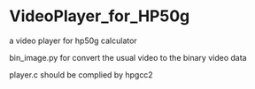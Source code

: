 # VideoPlayer_for_HP50g
a video player for hp50g calculator  

bin_image.py for convert the usual video to the binary video data    

player.c should be complied by hpgcc2  
